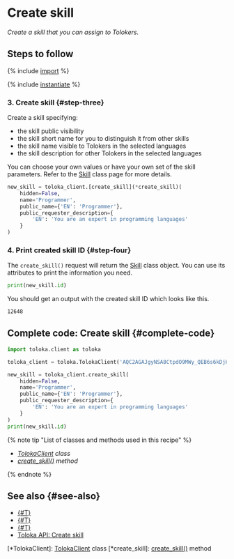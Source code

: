 # Create skill

_Create a skill that you can assign to Tolokers._

## Steps to follow

{% include [import](../_includes/recipes/import.md) %}

{% include [instantiate](../_includes/recipes/instantiate.md) %}

### 3. Create skill {#step-three}

Create a skill specifying:

- the skill public visibility
- the skill short name for you to distinguish it from other skills
- the skill name visible to Tolokers in the selected languages
- the skill description for other Tolokers in the selected languages

You can choose your own values or have your own set of the skill parameters. Refer to the [Skill](../reference/toloka.client.skill.Skill.md) class page for more details.

```python
new_skill = toloka_client.[create_skill](*create_skill)(
    hidden=False,
    name='Programmer',
    public_name={'EN': 'Programmer'},
    public_requester_description={
        'EN': 'You are an expert in programming languages'
    }
)
```

### 4. Print created skill ID {#step-four}

The `create_skill()` request will return the [Skill](../reference/toloka.client.skill.Skill.md) class object. You can use its attributes to print the information you need.

```python
print(new_skill.id)
```

You should get an output with the created skill ID which looks like this.

```bash
12648
```

## Complete code: Create skill {#complete-code}

```python
import toloka.client as toloka

toloka_client = toloka.TolokaClient('AQC2AGAJgyNSA8CtpdO9MWy_QEB6s6kDjHUoElE', 'PRODUCTION')

new_skill = toloka_client.create_skill(
    hidden=False,
    name='Programmer',
    public_name={'EN': 'Programmer'},
    public_requester_description={
        'EN': 'You are an expert in programming languages'
    }
)
print(new_skill.id)
```

{% note tip "List of classes and methods used in this recipe" %}

- _[TolokaClient](../reference/toloka.client.TolokaClient.md) class_
- _[create_skill()](../reference/toloka.client.TolokaClient.create_skill.md) method_

{% endnote %}

## See also {#see-also}

- [{#T}](../../guide/concepts/overview.md)
- [{#T}](./learn-basics.md)
- [{#T}](./use-cases.md)
- [Toloka API: Create skill](https://toloka.ai/docs/api/api-reference/#post-/skills)

[*TolokaClient]: [TolokaClient](../reference/toloka.client.TolokaClient.md) class
[*create_skill]: [create_skill()](../reference/toloka.client.TolokaClient.create_skill.md) method